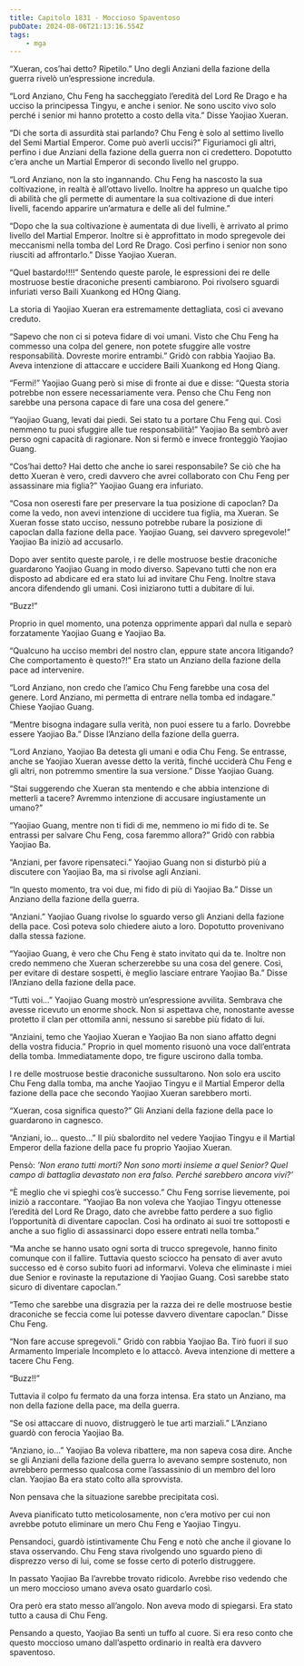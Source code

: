 ```yaml
---
title: Capitolo 1831 - Moccioso Spaventoso
pubDate: 2024-08-06T21:13:16.554Z
tags:
    - mga
---
```



“Xueran, cos’hai detto? Ripetilo.” Uno degli Anziani della fazione della guerra rivelò un’espressione incredula.

“Lord Anziano, Chu Feng ha saccheggiato l’eredità del Lord Re Drago e ha ucciso la principessa Tingyu, e anche i senior. Ne sono uscito vivo solo perché i senior mi hanno protetto a costo della vita.” Disse Yaojiao Xueran.


“Di che sorta di assurdità stai parlando? Chu Feng è solo al settimo livello del Semi Martial Emperor. Come può averli uccisi?” Figuriamoci gli altri, perfino i due Anziani della fazione della guerra non ci credettero. Dopotutto c’era anche un Martial Emperor di secondo livello nel gruppo.


“Lord Anziano, non la sto ingannando. Chu Feng ha nascosto la sua coltivazione, in realtà è all’ottavo livello. Inoltre ha appreso un qualche tipo di abilità che gli permette di aumentare la sua coltivazione di due interi livelli, facendo apparire un’armatura e delle ali del fulmine.”


“Dopo che la sua coltivazione è aumentata di due livelli, è arrivato al primo livello del Martial Emperor. Inoltre si è approfittato in modo spregevole dei meccanismi nella tomba del Lord Re Drago. Così perfino i senior non sono riusciti ad affrontarlo.” Disse Yaojiao Xueran.

“Quel bastardo!!!!” Sentendo queste parole, le espressioni dei re delle mostruose bestie draconiche presenti cambiarono. Poi rivolsero sguardi infuriati verso Baili Xuankong ed HOng Qiang.


La storia di Yaojiao Xueran era estremamente dettagliata, così ci avevano creduto.

“Sapevo che non ci si poteva fidare di voi umani. Visto che Chu Feng ha commesso una colpa del genere, non potete sfuggire alle vostre responsabilità. Dovreste morire entrambi.” Gridò con rabbia Yaojiao Ba. Aveva intenzione di attaccare e uccidere Baili Xuankong ed Hong Qiang.


“Fermi!” Yaojiao Guang però si mise di fronte ai due e disse: “Questa storia potrebbe non essere necessariamente vera. Penso che Chu Feng non sarebbe una persona capace di fare una cosa del genere.”


“Yaojiao Guang, levati dai piedi. Sei stato tu a portare Chu Feng qui. Così nemmeno tu puoi sfuggire alle tue responsabilità!” Yaojiao Ba sembrò aver perso ogni capacità di ragionare. Non si fermò e invece fronteggiò Yaojiao Guang.


“Cos’hai detto? Hai detto che anche io sarei responsabile? Se ciò che ha detto Xueran è vero, credi davvero che avrei collaborato con Chu Feng per assassinare mia figlia?” Yaojiao Guang era infuriato.


“Cosa non oseresti fare per preservare la tua posizione di capoclan? Da come la vedo, non avevi intenzione di uccidere tua figlia, ma Xueran. Se Xueran fosse stato ucciso, nessuno potrebbe rubare la posizione di capoclan dalla fazione della pace. Yaojiao Guang, sei davvero spregevole!” Yaojiao Ba iniziò ad accusarlo.


Dopo aver sentito queste parole, i re delle mostruose bestie draconiche guardarono Yaojiao Guang in modo diverso. Sapevano tutti che non era disposto ad abdicare ed era stato lui ad invitare Chu Feng. Inoltre stava ancora difendendo gli umani. Così iniziarono tutti a dubitare di lui.

“Buzz!”


Proprio in quel momento, una potenza opprimente apparì dal nulla e separò forzatamente Yaojiao Guang e Yaojiao Ba.


“Qualcuno ha ucciso membri del nostro clan, eppure state ancora litigando? Che comportamento è questo?!” Era stato un Anziano della fazione della pace ad intervenire.


“Lord Anziano, non credo che l’amico Chu Feng farebbe una cosa del genere. Lord Anziano, mi permetta di entrare nella tomba ed indagare.” Chiese Yaojiao Guang.


“Mentre bisogna indagare sulla verità, non puoi essere tu a farlo. Dovrebbe essere Yaojiao Ba.” Disse l’Anziano della fazione della guerra.

“Lord Anziano, Yaojiao Ba detesta gli umani e odia Chu Feng. Se entrasse, anche se Yaojiao Xueran avesse detto la verità, finché ucciderà Chu Feng e gli altri, non potremmo smentire la sua versione.” Disse Yaojiao Guang.

“Stai suggerendo che Xueran sta mentendo e che abbia intenzione di metterli a tacere? Avremmo intenzione di accusare ingiustamente un umano?”

“Yaojiao Guang, mentre non ti fidi di me, nemmeno io mi fido di te. Se entrassi per salvare Chu Feng, cosa faremmo allora?” Gridò con rabbia Yaojiao Ba.


“Anziani, per favore ripensateci.” Yaojiao Guang non si disturbò più a discutere con Yaojiao Ba, ma si rivolse agli Anziani.


“In questo momento, tra voi due, mi fido di più di Yaojiao Ba.” Disse un Anziano della fazione della guerra.


“Anziani.” Yaojiao Guang rivolse lo sguardo verso gli Anziani della fazione della pace. Così poteva solo chiedere aiuto a loro. Dopotutto provenivano dalla stessa fazione.


“Yaojiao Guang, è vero che Chu Feng è stato invitato qui da te. Inoltre non credo nemmeno che Xueran scherzerebbe su una cosa del genere. Così, per evitare di destare sospetti, è meglio lasciare entrare Yaojiao Ba.” Disse l’Anziano della fazione della pace.


“Tutti voi…” Yaojiao Guang mostrò un’espressione avvilita. Sembrava che avesse ricevuto un enorme shock. Non si aspettava che, nonostante avesse protetto il clan per ottomila anni, nessuno si sarebbe più fidato di lui.


“Anziaini, temo che Yaojiao Xueran e Yaojiao Ba non siano affatto degni della vostra fiducia.” Proprio in quel momento risuonò una voce dall’entrata della tomba. Immediatamente dopo, tre figure uscirono dalla tomba.


I re delle mostruose bestie draconiche sussultarono. Non solo era uscito Chu Feng dalla tomba, ma anche Yaojiao Tingyu e il Martial Emperor della fazione della pace che secondo Yaojiao Xueran sarebbero morti.


“Xueran, cosa significa questo?” Gli Anziani della fazione della pace lo guardarono in cagnesco.

“Anziani, io… questo…” Il più sbalordito nel vedere Yaojiao Tingyu e il Martial Emperor della fazione della pace fu proprio Yaojiao Xueran.


Pensò: <em>’Non erano tutti morti? Non sono morti insieme a quel Senior? Quel campo di battaglia devastato non era falso. Perché sarebbero ancora vivi?’</em>


“È meglio che vi spieghi cos’è successo.” Chu Feng sorrise lievemente, poi iniziò a raccontare. “Yaojiao Ba non voleva che Yaojiao Tingyu ottenesse l’eredità del Lord Re Drago, dato che avrebbe fatto perdere a suo figlio l’opportunità di diventare capoclan. Così ha ordinato ai suoi tre sottoposti e anche a suo figlio di assassinarci dopo essere entrati nella tomba.”


“Ma anche se hanno usato ogni sorta di trucco spregevole, hanno finito comunque con il fallire. Tuttavia questo sciocco ha pensato di aver avuto successo ed è corso subito fuori ad informarvi. Voleva che eliminaste i miei due Senior e rovinaste la reputazione di Yaojiao Guang. Così sarebbe stato sicuro di diventare capoclan.”


“Temo che sarebbe una disgrazia per la razza dei re delle mostruose bestie draconiche se feccia come lui potesse davvero diventare capoclan.” Disse Chu Feng.


“Non fare accuse spregevoli.” Gridò con rabbia Yaojiao Ba. Tirò fuori il suo Armamento Imperiale Incompleto e lo attaccò. Aveva intenzione di mettere a tacere Chu Feng.


“Buzz!!”


Tuttavia il colpo fu fermato da una forza intensa. Era stato un Anziano, ma non della fazione della pace, ma della guerra.


“Se osi attaccare di nuovo, distruggerò le tue arti marziali.” L’Anziano guardò con ferocia Yaojiao Ba.


“Anziano, io…” Yaojiao Ba voleva ribattere, ma non sapeva cosa dire. Anche se gli Anziani della fazione della guerra lo avevano sempre sostenuto, non avrebbero permesso qualcosa come l’assassinio di un membro del loro clan. Yaojiao Ba era stato colto alla sprovvista.


Non pensava che la situazione sarebbe precipitata così.


Aveva pianificato tutto meticolosamente, non c’era motivo per cui non avrebbe potuto eliminare un mero Chu Feng e Yaojiao Tingyu.


Pensandoci, guardò istintivamente Chu Feng e notò che anche il giovane lo stava osservando. Chu Feng stava rivolgendo uno sguardo pieno di disprezzo verso di lui, come se fosse certo di poterlo distruggere.


In passato Yaojiao Ba l’avrebbe trovato ridicolo. Avrebbe riso vedendo che un mero moccioso umano aveva osato guardarlo così.


Ora però era stato messo all’angolo. Non aveva modo di spiegarsi. Era stato tutto a causa di Chu Feng.

Pensando a questo, Yaojiao Ba sentì un tuffo al cuore. Si era reso conto che questo moccioso umano dall’aspetto ordinario in realtà era davvero spaventoso.





